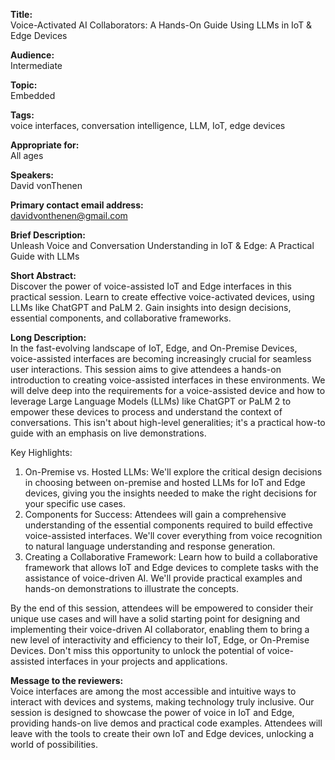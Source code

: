 **Title:**  
Voice-Activated AI Collaborators: A Hands-On Guide Using LLMs in IoT & Edge Devices

**Audience:**  
Intermediate

**Topic:**  
Embedded

**Tags:**  
voice interfaces, conversation intelligence, LLM, IoT, edge devices

**Appropriate for:**  
All ages

**Speakers:**  
David vonThenen

**Primary contact email address:**  
davidvonthenen@gmail.com

**Brief Description:**  
Unleash Voice and Conversation Understanding in IoT & Edge: A Practical Guide with LLMs

**Short Abstract:**  
Discover the power of voice-assisted IoT and Edge interfaces in this practical session. Learn to create effective voice-activated devices, using LLMs like ChatGPT and PaLM 2. Gain insights into design decisions, essential components, and collaborative frameworks.

**Long Description:**  
In the fast-evolving landscape of IoT, Edge, and On-Premise Devices, voice-assisted interfaces are becoming increasingly crucial for seamless user interactions. This session aims to give attendees a hands-on introduction to creating voice-assisted interfaces in these environments. We will delve deep into the requirements for a voice-assisted device and how to leverage Large Language Models (LLMs) like ChatGPT or PaLM 2 to empower these devices to process and understand the context of conversations. This isn't about high-level generalities; it's a practical how-to guide with an emphasis on live demonstrations.

Key Highlights:
1. On-Premise vs. Hosted LLMs: We'll explore the critical design decisions in choosing between on-premise and hosted LLMs for IoT and Edge devices, giving you the insights needed to make the right decisions for your specific use cases.
2. Components for Success: Attendees will gain a comprehensive understanding of the essential components required to build effective voice-assisted interfaces. We'll cover everything from voice recognition to natural language understanding and response generation.
3. Creating a Collaborative Framework: Learn how to build a collaborative framework that allows IoT and Edge devices to complete tasks with the assistance of voice-driven AI. We'll provide practical examples and hands-on demonstrations to illustrate the concepts.

By the end of this session, attendees will be empowered to consider their unique use cases and will have a solid starting point for designing and implementing their voice-driven AI collaborator, enabling them to bring a new level of interactivity and efficiency to their IoT, Edge, or On-Premise Devices. Don't miss this opportunity to unlock the potential of voice-assisted interfaces in your projects and applications.

**Message to the reviewers:**  
Voice interfaces are among the most accessible and intuitive ways to interact with devices and systems, making technology truly inclusive. Our session is designed to showcase the power of voice in IoT and Edge, providing hands-on live demos and practical code examples. Attendees will leave with the tools to create their own IoT and Edge devices, unlocking a world of possibilities.